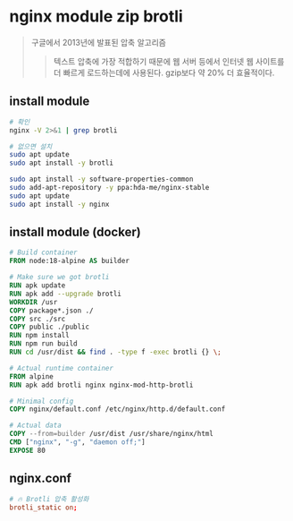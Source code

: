 # nginx module zip brotli

> 구글에서 2013년에 발표된 압축 알고리즘
>
> > 텍스트 압축에 가장 적합하기 때문에 웹 서버 등에서 인터넷 웹 사이트를 더 빠르게 로드하는데에 사용된다.
> > gzip보다 약 20% 더 효율적이다.

## install module

```sh
# 확인
nginx -V 2>&1 | grep brotli

# 없으면 설치
sudo apt update
sudo apt install -y brotli

sudo apt install -y software-properties-common
sudo add-apt-repository -y ppa:hda-me/nginx-stable
sudo apt update
sudo apt install -y nginx
```

## install module (docker)

```Dockerfile
# Build container
FROM node:18-alpine AS builder

# Make sure we got brotli
RUN apk update
RUN apk add --upgrade brotli
WORKDIR /usr
COPY package*.json ./
COPY src ./src
COPY public ./public
RUN npm install
RUN npm run build
RUN cd /usr/dist && find . -type f -exec brotli {} \;

# Actual runtime container
FROM alpine
RUN apk add brotli nginx nginx-mod-http-brotli

# Minimal config
COPY nginx/default.conf /etc/nginx/http.d/default.conf

# Actual data
COPY --from=builder /usr/dist /usr/share/nginx/html
CMD ["nginx", "-g", "daemon off;"]
EXPOSE 80
```

## nginx.conf

```conf
# 🔥 Brotli 압축 활성화
brotli_static on;
```
